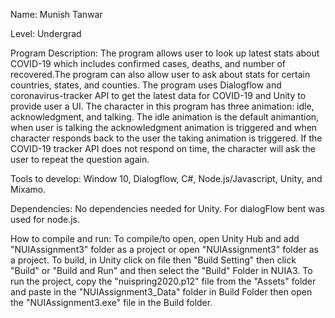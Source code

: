 Name: Munish Tanwar

Level: Undergrad

Program Description: 
The program allows user to look up latest stats about COVID-19 which includes confirmed cases, deaths, and number of recovered.The program can also allow user to ask about stats for certain countries, states, and counties. 
The program uses Dialogflow and coronavirus-tracker API to get the latest data for COVID-19 and Unity to provide user a UI. 
The character in this program has three animation: idle, acknowledgment, and talking. 
The idle animation is the default animantion, when user is talking the acknowledgment animation is triggered and when character responds back to the user the taking animation is triggered.
If the COVID-19 tracker API does not respond on time, the character will ask the user to repeat the question again.

Tools to develop: Window 10, Dialogflow, C#, Node.js/Javascript, Unity, and Mixamo.

Dependencies: No dependencies needed for Unity. For dialogFlow bent was used for node.js.

How to compile and run: 
To compile/to open, open Unity Hub and add "NUIAssignment3" folder as a project or open "NUIAssignment3" folder as a project. 
To build, in Unity click on file then "Build Setting" then click "Build" or "Build and Run" and then select the "Build" Folder in NUIA3. 
To run the project, copy the "nuispring2020.p12" file from the "Assets" folder and paste in the "NUIAssignment3_Data" folder in Build Folder then open the "NUIAssignment3.exe" file in the Build folder.
